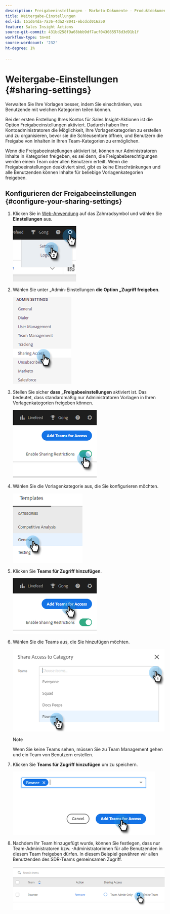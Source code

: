 ```yaml
---
description: Freigabeeinstellungen - Marketo-Dokumente - Produktdokumentation
title: Weitergabe-Einstellungen
exl-id: 151d64da-7a36-4da2-8041-ebcdcd016a50
feature: Sales Insight Actions
source-git-commit: 431bd258f9a68bbb9df7acf043085578d3d91b1f
workflow-type: tm+mt
source-wordcount: '232'
ht-degree: 1%

---
```


# Weitergabe-Einstellungen {#sharing-settings}

Verwalten Sie Ihre Vorlagen besser, indem Sie einschränken, was Benutzende mit welchen Kategorien teilen können.

Bei der ersten Erstellung Ihres Kontos für Sales Insight-Aktionen ist die Option Freigabeeinstellungen aktiviert. Dadurch haben Ihre Kontoadministratoren die Möglichkeit, Ihre Vorlagenkategorien zu erstellen und zu organisieren, bevor sie die Schleusentore öffnen, und Benutzern die Freigabe von Inhalten in Ihren Team-Kategorien zu ermöglichen.

Wenn die Freigabeeinstellungen aktiviert ist, können nur Administratoren Inhalte in Kategorien freigeben, es sei denn, die Freigabeberechtigungen werden einem Team oder allen Benutzern erteilt. Wenn die Freigabeeinstellungen deaktiviert sind, gibt es keine Einschränkungen und alle Benutzenden können Inhalte für beliebige Vorlagenkategorien freigeben.

## Konfigurieren der Freigabeeinstellungen {#configure-your-sharing-settings}

1. Klicken Sie in [Web-Anwendung](https://toutapp.com/login) auf das Zahnradsymbol und wählen Sie **Einstellungen** aus.

   ![](assets/sharing-settings-1.png)

1. Wählen Sie unter „Admin-Einstellungen **die Option „Zugriff freigeben**.

   ![](assets/sharing-settings-2.png)

1. Stellen Sie sicher **dass „Freigabeeinstellungen** aktiviert ist. Das bedeutet, dass standardmäßig nur Administratoren Vorlagen in Ihren Vorlagenkategorien freigeben können.

   ![](assets/sharing-settings-3.png)

1. Wählen Sie die Vorlagenkategorie aus, die Sie konfigurieren möchten.

   ![](assets/sharing-settings-4.png)

1. Klicken Sie **Teams für Zugriff hinzufügen**.

   ![](assets/sharing-settings-5.png)

1. Wählen Sie die Teams aus, die Sie hinzufügen möchten.

   ![](assets/sharing-settings-6.png)

   >[!NOTE]
   >
   >Wenn Sie keine Teams sehen, müssen Sie zu Team Management gehen und ein Team von Benutzern erstellen.

1. Klicken Sie **Teams für Zugriff hinzufügen** um zu speichern.

   ![](assets/sharing-settings-7.png)

1. Nachdem Ihr Team hinzugefügt wurde, können Sie festlegen, dass nur Team-Administratoren bzw. -Administratorinnen für alle Benutzenden in diesem Team freigeben dürfen. In diesem Beispiel gewähren wir allen Benutzenden des SDR-Teams gemeinsamen Zugriff.

   ![](assets/sharing-settings-8.png)
